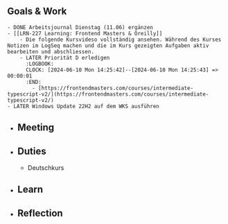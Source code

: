 ## Goals & Work
	- DONE Arbeitsjournal Dienstag (11.06) ergänzen
	- [[LRN-227 Learning: Frontend Masters & Oreilly]]
		- Die folgende Kursvideso vollständig ansehen. Während des Kurses Notizen im LogSeq machen und die im Kurs gezeigten Aufgaben aktiv bearbeiten und abschliessen.
		- LATER Priorität D erledigen
		  :LOGBOOK:
		  CLOCK: [2024-06-10 Mon 14:25:42]--[2024-06-10 Mon 14:25:43] =>  00:00:01
		  :END:
			- [https://frontendmasters.com/courses/intermediate-typescript-v2/](https://frontendmasters.com/courses/intermediate-typescript-v2/)
	- LATER Windows Update 22H2 auf dem WKS ausführen
- ## Meeting
- ## Duties
	- Deutschkurs
- ## Learn
- ## Reflection